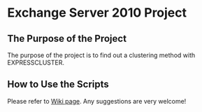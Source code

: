 # Exchange Server 2010 Project
## The Purpose of the Project 
The purpose of the project is to find out a clustering method with EXPRESSCLUSTER.
## How to Use the Scripts
Please refer to [Wiki page](https://github.com/fukunagt/Exchange-Server-2010/wiki/Clustering-with-EXPRESSCLUSTER). Any suggestions are very welcome!

